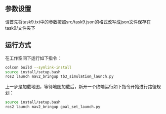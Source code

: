 ## 参数设置
请首先将task9.txt中的参数按照src/task9.json的格式改写成json文件保存在task9/文件夹下

## 运行方式
在工作空间下运行如下指令：
```bash
colcon build --symlink-install
source install/setup.bash
ros2 launch nav2_bringup tb3_simulation_launch.py
```
上一步是加载地图，等待地图加载后，新开一个终端运行如下指令开始进行路径规划：
```bash
source install/setup.bash
ros2 launch nav2_bringup goal_set_launch.py
```

